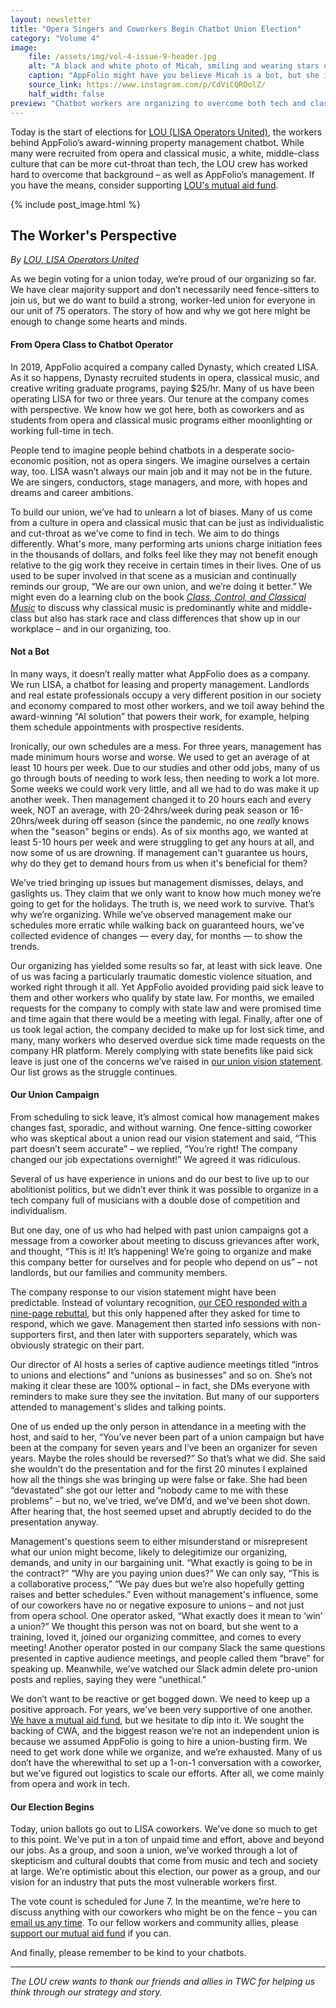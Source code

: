 ```yaml
---
layout: newsletter
title: "Opera Singers and Coworkers Begin Chatbot Union Election"
category: "Volume 4"
image:
    file: /assets/img/vol-4-issue-9-header.jpg
    alt: "A black and white photo of Micah, smiling and wearing stars on her cheek"
    caption: "AppFolio might have you believe Micah is a bot, but she is not. She is a multilingual singer, conductor, and chatbot operator."
    source_link: https://www.instagram.com/p/CdViCQROolZ/
    half_width: false
preview: "Chatbot workers are organizing to overcome both tech and classical music culture"
---
```


Today is the start of elections for [LOU (LISA Operators United)](https://linktr.ee/lisaopsunited), the workers behind AppFolio’s award-winning property management chatbot. While many were recruited from opera and classical music, a white, middle-class culture that can be more cut-throat than tech, the LOU crew has worked hard to overcome that background – as well as AppFolio’s management. If you have the means, consider supporting [LOU's mutual aid fund](https://www.patreon.com/bePatron?u=64602377).

<!-- DO NOT remove the excerpt tag -->
<!--excerpt-->
<!-- remaining content goes below here -->

<!-- DO NOT remove the header image -->
{% include post_image.html %}

## The Worker's Perspective

_By [LOU, LISA Operators United](https://twitter.com/lisaopsunited/)_

As we begin voting for a union today, we’re proud of our organizing so far. We have clear majority support and don’t necessarily need fence-sitters to join us, but we do want to build a strong, worker-led union for everyone in our unit of 75 operators. The story of how and why we got here might be enough to change some hearts and minds.

#### From Opera Class to Chatbot Operator

In 2019, AppFolio acquired a company called Dynasty, which created LISA. As it so happens, Dynasty recruited students in opera, classical music, and creative writing graduate programs, paying $25/hr. Many of us have been operating LISA for two or three years. Our tenure at the company comes with perspective. We know how we got here, both as coworkers and as students from opera and classical music programs either moonlighting or working full-time in tech.

People tend to imagine people behind chatbots in a desperate socio-economic position, not as opera singers. We imagine ourselves a certain way, too. LISA wasn’t always our main job and it may not be in the future. We are singers, conductors, stage managers, and more, with hopes and dreams and career ambitions. 

To build our union, we’ve had to unlearn a lot of biases. Many of us come from a culture in opera and classical music that can be just as individualistic and cut-throat as we’ve come to find in tech. We aim to do things differently. What's more, many performing arts unions charge initiation fees in the thousands of dollars, and folks feel like they may not benefit enough relative to the gig work they receive in certain times in their lives. One of us used to be super involved in that scene as a musician and continually reminds our group, “We are our own union, and we’re doing it better.” We might even do a learning club on the book [_Class, Control, and Classical Music_](https://global.oup.com/academic/product/class-control-and-classical-music-9780190844356) to discuss why classical music is predominantly white and middle-class but also has stark race and class differences that show up in our workplace – and in our organizing, too.

#### Not a Bot 

In many ways, it doesn’t really matter what AppFolio does as a company. We run LISA, a chatbot for leasing and property management. Landlords and real estate professionals occupy a very different position in our society and economy compared to most other workers, and we toil away behind the award-winning “AI solution” that powers their work, for example, helping them schedule appointments with prospective residents.

Ironically, our own schedules are a mess. For three years, management has made minimum hours worse and worse. We used to get an average of at least 10 hours per week. Due to our studies and other odd jobs, many of us go through bouts of needing to work less, then needing to work a lot more. Some weeks we could work very little, and all we had to do was make it up another week. Then management changed it to 20 hours each and every week, NOT an average, with 20-24hrs/week during peak season or 16-20hrs/week during off season (since the pandemic, no one _really_ knows when the "season" begins or ends). As of six months ago, we wanted at least 5-10 hours per week and were struggling to get any hours at all, and now some of us are drowning. If management can't guarantee us hours, why do they get to demand hours from us when it's beneficial for them? 

We’ve tried bringing up issues but management dismisses, delays, and gaslights us. They claim that we only want to know how much money we’re going to get for the holidays. The truth is, we need work to survive. That’s why we’re organizing. While we’ve observed management make our schedules more erratic while walking back on guaranteed hours, we've collected evidence of changes — every day, for months — to show the trends.

Our organizing has yielded some results so far, at least with sick leave. One of us was facing a particularly traumatic domestic violence situation, and worked right through it all. Yet AppFolio avoided providing paid sick leave to them and other workers who qualify by state law. For months, we emailed requests for the company to comply with state law and were promised time and time again that there would be a meeting with legal. Finally, after one of us took legal action, the company decided to make up for lost sick time, and many, many workers who deserved overdue sick time made requests on the company HR platform. Merely complying with state benefits like paid sick leave is just one of the concerns we’ve raised in [our union vision statement](https://drive.google.com/file/d/1v_VrNWB2QsCMLzsWteea-ikYJpwSOM0b/view). Our list grows as the struggle continues. 

#### Our Union Campaign

From scheduling to sick leave, it’s almost comical how management makes changes fast, sporadic, and without warning. One fence-sitting coworker who was skeptical about a union read our vision statement and said, “This part doesn’t seem accurate” – we replied, “You’re right! The company changed our job expectations overnight!” We agreed it was ridiculous.

Several of us have experience in unions and do our best to live up to our abolitionist politics, but we didn’t ever think it was possible to organize in a tech company full of musicians with a double dose of competition and individualism. 

But one day, one of us who had helped with past union campaigns got a message from a coworker about meeting to discuss grievances after work, and thought, “This is it! It’s happening! We’re going to organize and make this company better for ourselves and for people who depend on us” – not landlords, but our families and community members.

The company response to our vision statement might have been predictable. Instead of voluntary recognition, [our CEO responded with a nine-page rebuttal](https://drive.google.com/file/d/1y1TKBSyLfOB1dO6WlrO5CcMgKDo7Xhjo/view?usp=sharing), but this only happened after they asked for time to respond, which we gave. Management then started info sessions with non-supporters first, and then later with supporters separately, which was obviously strategic on their part. 

Our director of AI hosts a series of captive audience meetings titled “intros to unions and elections” and “unions as businesses” and so on. She’s not making it clear these are 100% optional – in fact, she DMs everyone with reminders to make sure they see the invitation. But many of our supporters attended to management's slides and talking points. 

One of us ended up the only person in attendance in a meeting with the host, and said to her, “You’ve never been part of a union campaign but have been at the company for seven years and I’ve been an organizer for seven years. Maybe the roles should be reversed?” So that’s what we did. She said she wouldn’t do the presentation and for the first 20 minutes I explained how all the things she was bringing up were false or fake. She had been “devastated” she got our letter and “nobody came to me with these problems” – but no, we’ve tried, we’ve DM’d, and we’ve been shot down. After hearing that, the host seemed upset and abruptly decided to do the presentation anyway.

Management's questions seem to either misunderstand or misrepresent what our union might become, likely to delegitimize our organizing, demands, and unity in our bargaining unit. “What exactly is going to be in the contract?” “Why are you paying union dues?” We can only say, “This is a collaborative process,” “We pay dues but we’re also hopefully getting raises and better schedules.” Even without management's influence, some of our coworkers have no or negative exposure to unions – and not just from opera school. One operator asked, “What exactly does it mean to ‘win’ a union?” We thought this person was not on board, but she went to a training, loved it, joined our organizing committee, and comes to every meeting! Another operator posted in our company Slack the same questions presented in captive audience meetings, and people called them “brave” for speaking up. Meanwhile, we’ve watched our Slack admin delete pro-union posts and replies, saying they were “unethical.”

We don’t want to be reactive or get bogged down. We need to keep up a positive approach. For years, we've been very supportive of one another. [We have a mutual aid fund](https://www.patreon.com/lisaworkers), but we hesitate to dip into it. We sought the backing of CWA, and the biggest reason we’re not an independent union is because we assumed AppFolio is going to hire a union-busting firm. We need to get work done while we organize, and we’re exhausted. Many of us don’t have the wherewithal to set up a 1-on-1 conversation with a coworker, but we’ve figured out logistics to scale our efforts. After all, we come mainly from opera and work in tech.

#### Our Election Begins

Today, union ballots go out to LISA coworkers. We’ve done so much to get to this point. We’ve put in a ton of unpaid time and effort, above and beyond our jobs. As a group, and soon a union, we’ve worked through a lot of skepticism and cultural doubts that come from music and tech and society at large. We’re optimistic about this election, our power as a group, and our vision for an industry that puts the most vulnerable workers first. 

The vote count is scheduled for June 7. In the meantime, we’re here to discuss anything with our coworkers who might be on the fence – you can [email us any time](mailto:lisaopsunited@gmail.com). To our fellow workers and community allies, please [support our mutual aid fund](https://www.patreon.com/bePatron?u=64602377) if you can. 

And finally, please remember to be kind to your chatbots.

<hr>

_The LOU crew wants to thank our friends and allies in TWC for helping us think through our strategy and story._
